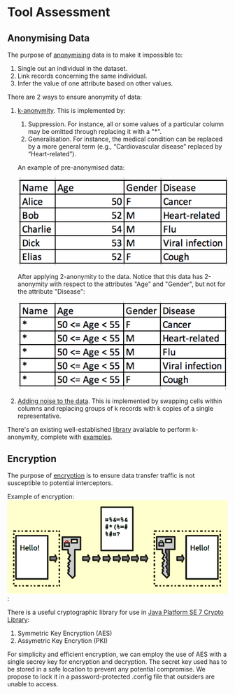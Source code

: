# Tool Assessment

## Anonymising Data

The purpose of [anonymising](http://kau.diva-portal.org/smash/get/diva2:1043735/FULLTEXT01.pdf) data is to make it impossible to:
1. Single out an individual in the dataset. 
1. Link records concerning the same individual.
1. Infer the value of one attribute based on other values.

There are 2 ways to ensure anonymity of data:
1. [k-anonymity](https://en.wikipedia.org/wiki/K-anonymity). This is implemented by:
    1. Suppression. For instance, all or some values of a particular column may be omitted through replacing it with a "\*".
    1. Generalisation. For instance, the medical condition can be replaced by a more general term (e.g., “Cardiovascular disease” replaced by “Heart-related”).
    
    An example of pre-anonymised data:
    
    ![pre-anonymised data](/images/pre_anonymisation.png)
    
    After applying 2-anonymity to the data. Notice that this data has 2-anonymity with respect to the attributes "Age" and "Gender", but not for the attribute "Disease":
    
    ![post-anonymised data](/images/post_anonymisation.png)

1. [Adding noise to the data](https://link.springer.com/article/10.1186/s40537-017-0110-7). This is implemented by swapping cells within columns and replacing groups of k records with k copies of a single representative.

There's an existing well-established [library](https://arx.deidentifier.org/overview/) available to perform k-anonymity, complete with [examples](https://github.com/arx-deidentifier/arx/tree/master/src/example/org/deidentifier/arx/examples).

## Encryption

The purpose of [encryption](https://en.wikipedia.org/wiki/Encryption) is to ensure data transfer traffic is not susceptible to potential interceptors.

Example of encryption:
![encryption-example](/images/Public_key_encryption_keys.png):

There is a useful cryptographic library for use in [Java Platform SE 7 Crypto Library](https://docs.oracle.com/javase/7/docs/api/javax/crypto/package-summary.html):
1. Symmetric Key Encryption (AES)
1. Assymetric Key Encrytion (PKI)

For simplicity and efficient encryption, we can employ the use of AES with a single secrey key for encryption and decryption. The secret key used has to be stored in a safe location to prevent any potential compromise. We propose to lock it in a password-protected .config file that outsiders are unable to access.
